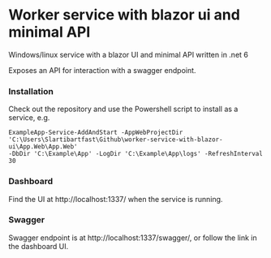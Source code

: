 # Worker service with blazor ui and minimal API

Windows/linux service with a blazor UI and minimal API written in .net 6

Exposes an API for interaction with a swagger endpoint.

### Installation

Check out the repository and use the Powershell script to install as a service, e.g.

<code>ExampleApp-Service-AddAndStart -AppWebProjectDir 'C:\Users\Slartibartfast\Github\worker-service-with-blazor-ui\App.Web\App.Web' -DbDir 'C:\Example\App' -LogDir 'C:\Example\App\logs' -RefreshInterval 30</code>

### Dashboard

Find the UI at http://localhost:1337/ when the service is running.

### Swagger

Swagger endpoint is at http://localhost:1337/swagger/, or follow the link in the dashboard UI.
